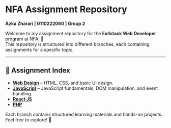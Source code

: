 # NFA Assignment Repository  
**Azka Zharari | 0110222060 | Group 2**  

Welcome to my assignment repository for the **Fullstack Web Developer** program at NFA! 🎯  
This repository is structured into different branches, each containing assignments for a specific topic.  

---

## 📌 Assignment Index  

- **[Web Design](https://github.com/AzkaaZha/FWD-NFA2025/tree/1-Desain-Web)** – HTML, CSS, and basic UI design.  
- **[JavaScript](https://github.com/AzkaaZha/FWD-NFA2025/tree/2-JavaScript)** – JavaScript fundamentals, DOM manipulation, and event handling.
- **[React JS](https://github.com/AzkaaZha/FWD-NFA2025/tree/3-React)**
- **[PHP](https://github.com/AzkaaZha/FWD-NFA2025/tree/4-PHP)**

Each branch contains structured learning materials and hands-on projects. Feel free to explore! 🚀
